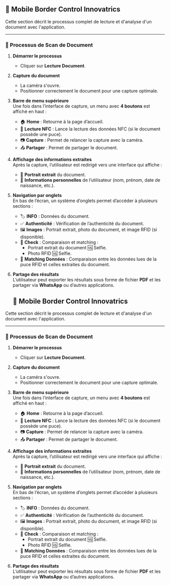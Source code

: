    ## 📄 Mobile Border Control Innovatrics

Cette section décrit le processus complet de lecture et d'analyse d'un document avec l'application.

---

### 🔄 Processus de Scan de Document

1. **Démarrer le processus**  
   - Cliquer sur **Lecture Document**.

2. **Capture du document**  
   - La caméra s'ouvre.  
   - Positionner correctement le document pour une capture optimale.

3. **Barre de menu supérieure**  
   Une fois dans l’interface de capture, un menu avec **4 boutons** est affiché en haut :  
   - 🏠 **Home** : Retourne à la page d’accueil.  
   - 📡 **Lecture NFC** : Lance la lecture des données NFC (si le document possède une puce).  
   - 📷 **Capture** : Permet de relancer la capture avec la caméra.  
   - 📤 **Partager** : Permet de partager le document.

4. **Affichage des informations extraites**  
   Après la capture, l’utilisateur est redirigé vers une interface qui affiche :  
   - 📸 **Portrait extrait** du document.  
   - 🧾 **Informations personnelles** de l’utilisateur (nom, prénom, date de naissance, etc.).

5. **Navigation par onglets**  
   En bas de l’écran, un système d’onglets permet d’accéder à plusieurs sections :  
   - 🏷️ **INFO** : Données du document.  
   - ✅ **Authenticité** : Vérification de l’authenticité du document.  
   - 🖼️ **Images** : Portrait extrait, photo du document, et image RFID (si disponible).  
   - 🔎 **Check** : Comparaison et matching :
     - Portrait extrait du document 🆚 Selfie.
     - Photo RFID 🆚 Selfie.
   - 🔄 **Matching Données** : Comparaison entre les données lues de la puce RFID et celles extraites du document.

6. **Partage des résultats**  
   L’utilisateur peut exporter les résultats sous forme de fichier **PDF** et les partager via **WhatsApp** ou d’autres applications.





   ## 📄 Mobile Border Control Innovatrics

Cette section décrit le processus complet de lecture et d'analyse d'un document avec l'application.

---

### 🔄 Processus de Scan de Document

1. **Démarrer le processus**  
   - Cliquer sur **Lecture Document**.

2. **Capture du document**  
   - La caméra s'ouvre.  
   - Positionner correctement le document pour une capture optimale.

3. **Barre de menu supérieure**  
   Une fois dans l’interface de capture, un menu avec **4 boutons** est affiché en haut :  
   - 🏠 **Home** : Retourne à la page d’accueil.  
   - 📡 **Lecture NFC** : Lance la lecture des données NFC (si le document possède une puce).  
   - 📷 **Capture** : Permet de relancer la capture avec la caméra.  
   - 📤 **Partager** : Permet de partager le document.

4. **Affichage des informations extraites**  
   Après la capture, l’utilisateur est redirigé vers une interface qui affiche :  
   - 📸 **Portrait extrait** du document.  
   - 🧾 **Informations personnelles** de l’utilisateur (nom, prénom, date de naissance, etc.).

5. **Navigation par onglets**  
   En bas de l’écran, un système d’onglets permet d’accéder à plusieurs sections :  
   - 🏷️ **INFO** : Données du document.  
   - ✅ **Authenticité** : Vérification de l’authenticité du document.  
   - 🖼️ **Images** : Portrait extrait, photo du document, et image RFID (si disponible).  
   - 🔎 **Check** : Comparaison et matching :
     - Portrait extrait du document 🆚 Selfie.
     - Photo RFID 🆚 Selfie.
   - 🔄 **Matching Données** : Comparaison entre les données lues de la puce RFID et celles extraites du document.

6. **Partage des résultats**  
   L’utilisateur peut exporter les résultats sous forme de fichier **PDF** et les partager via **WhatsApp** ou d’autres applications.







